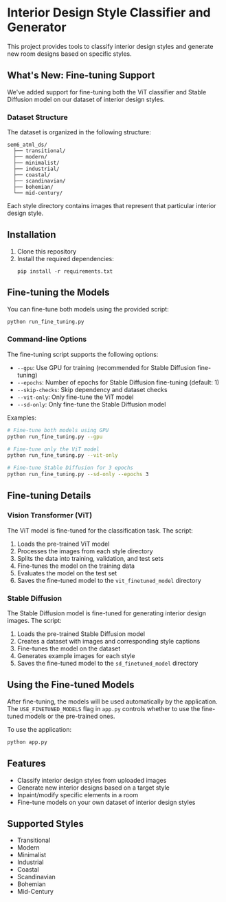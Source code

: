 # Interior Design Style Classifier and Generator

This project provides tools to classify interior design styles and generate new room designs based on specific styles.

## What's New: Fine-tuning Support

We've added support for fine-tuning both the ViT classifier and Stable Diffusion model on our dataset of interior design styles.

### Dataset Structure

The dataset is organized in the following structure:
```
sem6_atml_ds/
  ├── transitional/
  ├── modern/
  ├── minimalist/
  ├── industrial/
  ├── coastal/
  ├── scandinavian/
  ├── bohemian/
  └── mid-century/
```

Each style directory contains images that represent that particular interior design style.

## Installation

1. Clone this repository
2. Install the required dependencies:
   ```
   pip install -r requirements.txt
   ```

## Fine-tuning the Models

You can fine-tune both models using the provided script:

```bash
python run_fine_tuning.py
```

### Command-line Options

The fine-tuning script supports the following options:

- `--gpu`: Use GPU for training (recommended for Stable Diffusion fine-tuning)
- `--epochs`: Number of epochs for Stable Diffusion fine-tuning (default: 1)
- `--skip-checks`: Skip dependency and dataset checks
- `--vit-only`: Only fine-tune the ViT model
- `--sd-only`: Only fine-tune the Stable Diffusion model

Examples:

```bash
# Fine-tune both models using GPU
python run_fine_tuning.py --gpu

# Fine-tune only the ViT model
python run_fine_tuning.py --vit-only

# Fine-tune Stable Diffusion for 3 epochs
python run_fine_tuning.py --sd-only --epochs 3
```

## Fine-tuning Details

### Vision Transformer (ViT)

The ViT model is fine-tuned for the classification task. The script:
1. Loads the pre-trained ViT model
2. Processes the images from each style directory
3. Splits the data into training, validation, and test sets
4. Fine-tunes the model on the training data
5. Evaluates the model on the test set
6. Saves the fine-tuned model to the `vit_finetuned_model` directory

### Stable Diffusion

The Stable Diffusion model is fine-tuned for generating interior design images. The script:
1. Loads the pre-trained Stable Diffusion model
2. Creates a dataset with images and corresponding style captions
3. Fine-tunes the model on the dataset
4. Generates example images for each style
5. Saves the fine-tuned model to the `sd_finetuned_model` directory

## Using the Fine-tuned Models

After fine-tuning, the models will be used automatically by the application. The `USE_FINETUNED_MODELS` flag in `app.py` controls whether to use the fine-tuned models or the pre-trained ones.

To use the application:

```bash
python app.py
```

## Features

- Classify interior design styles from uploaded images
- Generate new interior designs based on a target style
- Inpaint/modify specific elements in a room
- Fine-tune models on your own dataset of interior design styles

## Supported Styles

- Transitional
- Modern
- Minimalist
- Industrial
- Coastal
- Scandinavian
- Bohemian
- Mid-Century 